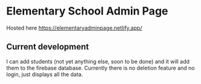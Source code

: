 # Elementary School Admin Page
Hosted here https://elementaryadminpage.netlify.app/

## Current development

I can add students (not yet anything else, soon to be done) and it will add them to the firebase database. Currently there is no deletion feature and no login, just displays all the data.